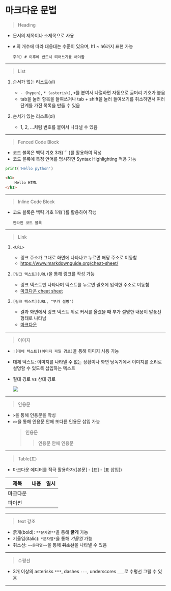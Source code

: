 # 마크다운 문법

> Heading

- 문서의 제목이나 소제목으로 사용

- `#` 의 개수에 따라 대응대는 수준이 있으며, h1 ~ h6까지 표현 가능

  `주의) # 이후에 반드시 띄어쓰기를 해야함`

  
******
> List

1. 순서가 없는 리스트(ul)

   - `- (hypen)`, `* (asterisk)`, `+`를 븉여서 나열하면 자동으로 글머리 기호가 붙음
   - tab을 눌러 항목을 들여쓰거나 tab + shift을 눌러 들여쓰기를 취소하면서 여러 단계를 가진 목록을 만들 수 있음

2. 순서가 있는 리스트(ol)
   - 1, 2, ...처럼 번호를 붙여서 나타낼 수 있음


*****
> Fenced Code Block

- 코드 불록은 백틱 기호 3개(``` )를 활용하여 작성
- 코드 블록에 특정 언어를 명시하면 Syntax Highlighting 적용 가능

```python
print('Hello python')
```

```html
<h1>
    Hello HTML
</h1>
```


*****
> Inline Code Block

- 코드 블록은 백틱 기호 1개(`)를 활용하여 작성 

  `인라인 코드 블록`


*****
> Link
1. `<URL>`
   - 링크 주소가 그대로 화면에 나타나고 누르면 해당 주소로 이동함
   - <https://www.markdownguide.org/cheat-sheet/>
2. `[링크 텍스트](URL)`을 통해 링크를 작성 가능
    - 링크 텍스트만 나타나며 텍스트를 누르면 괄호에 입력한 주소로 이동함
    - [마크다운 cheat sheet](https://www.markdownguide.org/cheat-sheet/)

3. `[링크 텍스트](URL, "부가 설명")`
   - 결과 화면에서 링크 텍스트 위로 커서를 올렸을 때 부가 설명한 내용이 말풍선 형태로 나타남
   - [마크다운](https://www.markdownguide.org/cheat-sheet/, "cheat sheet")
  

*****
> 이미지

- `![대체 텍스트](이미지 파일 경로)`을 통해 이미지 사용 가능
- 대체 텍스트: 이미지를 나타낼 수 없는 상황이나 화면 낭독기에서 이미지를 소리로 설명할 수 있도록 삽입하는 텍스트

- 절대 경로 vs 상대 경로

  ![](https://story.holapet.com/wp-content/uploads/2021/02/1-1.jpg)

  
*****
> 인용문

- `>`을 통해 인용문을 작성
- `>>`을 통해 인용문 안에 또다른 인용문 삽입 가능
  > 인용문
  >> 인용문 안에 인용문


*****
> Table(표)

- 마크다운 에디터를 적극 활용하자([본문] - [표] - [표 삽입])

| 제목     | 내용 | 일시 |
| -------- | ---- | ---- |
| 마크다운 |      |      |
| 파이썬   |      |      |



******
> text 강조

- 굵게(bold): `**문자열**`을 통해 **굵게** 가능
- 기울임(italic): `*문자열*`을 통해 *기울임*  가능
- 취소선: `~~문자열~~`을 통해 ~~취소선~~을 나타낼 수 있음


*****
> 수평선

- 3개 이상의 asterisks `***`, dashes `---`, underscores `___`로 수평선 그릴 수 있음

*****************

